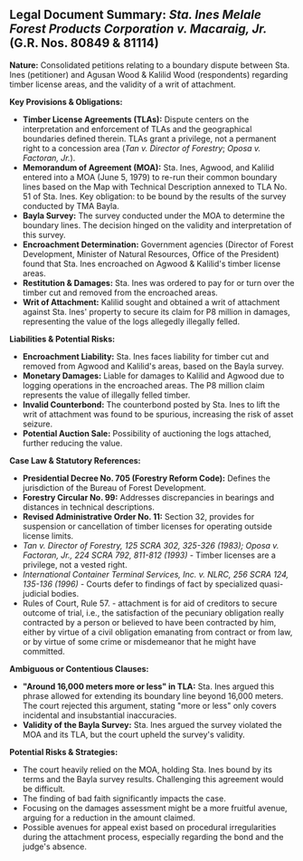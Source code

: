 ## Legal Document Summary: *Sta. Ines Melale Forest Products Corporation v. Macaraig, Jr.* (G.R. Nos. 80849 & 81114)

**Nature:** Consolidated petitions relating to a boundary dispute between Sta. Ines (petitioner) and Agusan Wood & Kalilid Wood (respondents) regarding timber license areas, and the validity of a writ of attachment.

**Key Provisions & Obligations:**

*   **Timber License Agreements (TLAs):** Dispute centers on the interpretation and enforcement of TLAs and the geographical boundaries defined therein. TLAs grant a privilege, not a permanent right to a concession area (*Tan v. Director of Forestry*; *Oposa v. Factoran, Jr.*).
*   **Memorandum of Agreement (MOA):** Sta. Ines, Agwood, and Kalilid entered into a MOA (June 5, 1979) to re-run their common boundary lines based on the Map with Technical Description annexed to TLA No. 51 of Sta. Ines. Key obligation: to be bound by the results of the survey conducted by TMA Bayla.
*   **Bayla Survey:** The survey conducted under the MOA to determine the boundary lines. The decision hinged on the validity and interpretation of this survey.
*   **Encroachment Determination:** Government agencies (Director of Forest Development, Minister of Natural Resources, Office of the President) found that Sta. Ines encroached on Agwood & Kalilid's timber license areas.
*   **Restitution & Damages:** Sta. Ines was ordered to pay for or turn over the timber cut and removed from the encroached areas.
*   **Writ of Attachment:** Kalilid sought and obtained a writ of attachment against Sta. Ines' property to secure its claim for P8 million in damages, representing the value of the logs allegedly illegally felled.

**Liabilities & Potential Risks:**

*   **Encroachment Liability:** Sta. Ines faces liability for timber cut and removed from Agwood and Kalilid's areas, based on the Bayla survey.
*   **Monetary Damages:** Liable for damages to Kalilid and Agwood due to logging operations in the encroached areas. The P8 million claim represents the value of illegally felled timber.
*   **Invalid Counterbond:** The counterbond posted by Sta. Ines to lift the writ of attachment was found to be spurious, increasing the risk of asset seizure.
*   **Potential Auction Sale:** Possibility of auctioning the logs attached, further reducing the value.

**Case Law & Statutory References:**

*   **Presidential Decree No. 705 (Forestry Reform Code):** Defines the jurisdiction of the Bureau of Forest Development.
*   **Forestry Circular No. 99:** Addresses discrepancies in bearings and distances in technical descriptions.
*   **Revised Administrative Order No. 11:** Section 32, provides for suspension or cancellation of timber licenses for operating outside license limits.
*   *Tan v. Director of Forestry, 125 SCRA 302, 325-326 (1983); Oposa v. Factoran, Jr., 224 SCRA 792, 811-812 (1993)* - Timber licenses are a privilege, not a vested right.
*   *International Container Terminal Services, Inc. v. NLRC, 256 SCRA 124, 135-136 (1996)* - Courts defer to findings of fact by specialized quasi-judicial bodies.
*   Rules of Court, Rule 57. - attachment is for aid of creditors to secure outcome of trial, i.e., the satisfaction of the pecuniary obligation really contracted by a person or believed to have been contracted by him, either by virtue of a civil obligation emanating from contract or from law, or by virtue of some crime or misdemeanor that he might have committed.

**Ambiguous or Contentious Clauses:**

*   **"Around 16,000 meters more or less" in TLA:** Sta. Ines argued this phrase allowed for extending its boundary line beyond 16,000 meters. The court rejected this argument, stating "more or less" only covers incidental and insubstantial inaccuracies.
*   **Validity of the Bayla Survey:** Sta. Ines argued the survey violated the MOA and its TLA, but the court upheld the survey's validity.

**Potential Risks & Strategies:**

*   The court heavily relied on the MOA, holding Sta. Ines bound by its terms and the Bayla survey results. Challenging this agreement would be difficult.
*   The finding of bad faith significantly impacts the case.
*   Focusing on the damages assessment might be a more fruitful avenue, arguing for a reduction in the amount claimed.
*   Possible avenues for appeal exist based on procedural irregularities during the attachment process, especially regarding the bond and the judge's absence.
